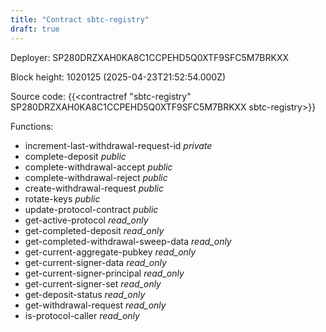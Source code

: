 ```yaml
---
title: "Contract sbtc-registry"
draft: true
---
```

Deployer: SP280DRZXAH0KA8C1CCPEHD5Q0XTF9SFC5M7BRKXX


 



Block height: 1020125 (2025-04-23T21:52:54.000Z)

Source code: {{<contractref "sbtc-registry" SP280DRZXAH0KA8C1CCPEHD5Q0XTF9SFC5M7BRKXX sbtc-registry>}}

Functions:

* increment-last-withdrawal-request-id _private_
* complete-deposit _public_
* complete-withdrawal-accept _public_
* complete-withdrawal-reject _public_
* create-withdrawal-request _public_
* rotate-keys _public_
* update-protocol-contract _public_
* get-active-protocol _read_only_
* get-completed-deposit _read_only_
* get-completed-withdrawal-sweep-data _read_only_
* get-current-aggregate-pubkey _read_only_
* get-current-signer-data _read_only_
* get-current-signer-principal _read_only_
* get-current-signer-set _read_only_
* get-deposit-status _read_only_
* get-withdrawal-request _read_only_
* is-protocol-caller _read_only_
